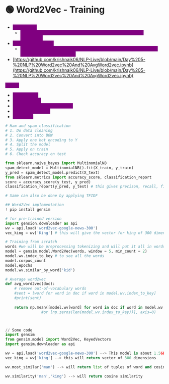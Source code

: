 # 🟢 Word2Vec - Training

* <mark style="color:purple;background-color:purple;">**Pretrained:**</mark>
  * <mark style="color:purple;background-color:purple;">**Google\_news\_300 - This will convert every word into 300 dimension**</mark>
* <mark style="color:purple;background-color:purple;">**Train from scratch:**</mark>
  * <mark style="color:purple;background-color:purple;">**If 75% of the words are there in the pretrained model, then use it otherwise better to train it**</mark>
* [https://github.com/krishnaik06/NLP-Live/blob/main/Day%205-%20NLP%20Word2vec%20And%20AvgWord2vec.ipynb](https://github.com/krishnaik06/NLP-Live/blob/main/Day%205-%20NLP%20Word2vec%20And%20AvgWord2vec.ipynb)

<mark style="color:purple;background-color:purple;">**Steps:**</mark>

* <mark style="color:purple;background-color:purple;">Get the data</mark>
* <mark style="color:purple;background-color:purple;">Data cleaning</mark>
* <mark style="color:purple;background-color:purple;">Convert X into BOW / TF-IDF</mark>
* <mark style="color:purple;background-color:purple;">Convery Y to OHE</mark>
* <mark style="color:purple;background-color:purple;">Modelling</mark>

```python
# Ham and spam classification
# 1. Do data cleaning
# 2. Convert into BOW
# 3. Apply one hot encoding to Y
# 4. Split the model
# 5. Apply on train
# 6. Check accuracy on test

from sklearn.naive_bayes import MultinomialNB
spam_detect_model = MultinomialNB().fit(X_train, y_train)
y_pred = spam_detect_model.predict(X_text)
from sklearn.metrics import accuracy_score, classification_report
score = accuracy_score(y_test, y_pred)
classification_report(y_pred, y_test) # this gives precison, recall, f1 for all the classes

# Same can also be done by applying TFIDF

## Word2Vec implementation
! pip install gensim

# for pre-trained version
import gension.downloader as api
wv = api.load('word2vec-google-news-300')
vec_king = wv['King'] # this will give the vector for king of 300 dimension

# Training from scratch
words #we will be preprocessing tokenizing and will put it all in words, words is list of list of sentences
model = gensim.model.Word2Vec(words, window = 5, min_count = 2)
model.wv.index_to_key # to see all the words
model.corpus_count
model,epochs
model.wv.similar_by_word('kid')

# Average word2vec
def avg_word2vec(doc):
    # remove out-of-vocabulary words
    #sent = [word for word in doc if word in model.wv.index_to_key]
    #print(sent)
    
    return np.mean([model.wv[word] for word in doc if word in model.wv.index_to_key],axis=0)
                #or [np.zeros(len(model.wv.index_to_key))], axis=0)



// Some code
import gensim
from gensim.model import Word2Vec, KeyedVectors
import gensim.downloader as api

wv = api.load('word2vec-google-news-300') --> This model is about 1.5GB
vec_king = wv['king'] --> this will return vector of 300 dimensions

wv.most_similar('man') --> will return list of tuples of word and cosine similarity

wv.similarity('man','king') --> will return cosine similarity

```
